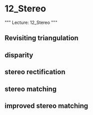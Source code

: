 # 12_Stereo

"""
Lecture: 12_Stereo
"""

## Revisiting triangulation

## disparity

## stereo rectification

## stereo matching

## improved stereo matching

